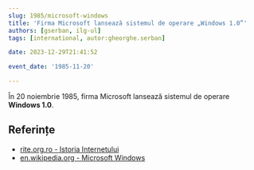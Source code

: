 ```yaml
---
slug: 1985/microsoft-windows
title: 'Firma Microsoft lansează sistemul de operare „Windows 1.0”'
authors: [gserban, ilg-ul]
tags: [international, autor:gheorghe.serban]

date: 2023-12-29T21:41:52

event_date: '1985-11-20'

---
```


În 20 noiembrie 1985, firma Microsoft lansează sistemul de operare **Windows 1.0**.

<!-- truncate -->

## Referințe

- [rite.org.ro - Istoria Internetului](https://rite.org.ro/istoria-internetului/)
- [en.wikipedia.org - Microsoft Windows](https://en.wikipedia.org/wiki/Microsoft_Windows)
